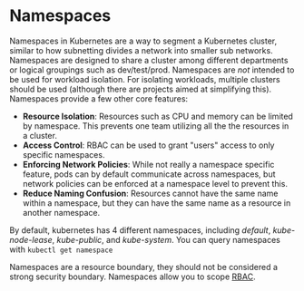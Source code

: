 # Namespaces
Namespaces in Kubernetes are a way to segment a Kubernetes cluster, similar to how subnetting divides a network into smaller sub networks.  Namespaces are designed to share a cluster among different departments or logical groupings such as dev/test/prod. Namespaces are *not* intended to be used for workload isolation. For isolating workloads, multiple clusters should be used (although there are projects aimed at simplifying this). Namespaces provide a few other core features:
- **Resource Isolation**: Resources such as CPU and memory can be limited by namespace. This prevents one team utilizing all the the resources in a cluster. 
- **Access Control**: RBAC can be used to grant "users" access to only specific namespaces. 
- **Enforcing Network Policies**: While not really a namespace specific feature, pods can by default communicate across namespaces, but network policies can be enforced at a namespace level to prevent this.
- **Reduce Naming Confusion**: Resources cannot have the same name within a namespace, but they can have the same name as a resource in another namespace.

By default, kubernetes has 4 different namespaces, including *default*, *kube-node-lease*, *kube-public*, and *kube-system*. You can query namespaces with `kubectl get namespace`

Namespaces are a resource boundary, they should not be considered a strong security boundary. Namespaces allow you to scope [RBAC](RBAC.md). 